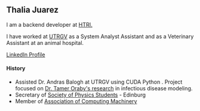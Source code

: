 ## Thalia Juarez

I am a backend developer at [HTRI.](https://www.htri.net/)

I have worked at [UTRGV](http://www.utrgv.edu/) as a System Analyst Assistant and as a Veterinary Assistant at an animal hospital.

[LinkedIn Profile](https://www.linkedin.com/in/thalia-juarez/)

#### History
- Assisted Dr. Andras Balogh at UTRGV using CUDA Python . Project focused on [Dr. Tamer Oraby's research](https://faculty.utrgv.edu/tamer.oraby/research.htm) in infectious disease modeling.
- Secretary of [Society of Physics Students](https://www.spsnational.org/) - Edinburg
- Member of [Association of Computing Machinery](https://www.acm.org/)

